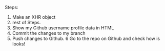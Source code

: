 Steps:

1. Make  an XHR object
2. rest of Steps.
3. Show my Github username profile data in HTML
4. Commit the changes to my branch
5. Push changes to Github.
6 Go to the repo on Github and check how is looks!